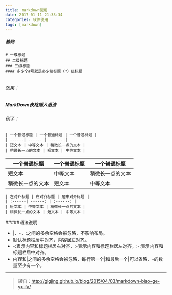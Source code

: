 ```yaml
---
title: markdown使用
date: 2017-01-11 21:33:34
categories: 软件使用
tags: [markdown]
---
```

##### 基础

````
# 一级标题
## 二级标题
### 三级标题
#### 多少个#号就是多少级标题（*）级标题


````
###### 效果：


##### MarkDown表格插入语法
###### 例子：
````
| 一个普通标题 | 一个普通标题 | 一个普通标题 |
| ------| ------ | ------ |
| 短文本 | 中等文本 | 稍微长一点的文本 |
| 稍微长一点的文本 | 短文本 | 中等文本 |
````
| 一个普通标题 | 一个普通标题 | 一个普通标题 |
| ------| ------ | ------ |
| 短文本 | 中等文本 | 稍微长一点的文本 |
| 稍微长一点的文本 | 短文本 | 中等文本 |
````
| 左对齐标题 | 右对齐标题 | 居中对齐标题 |
| :------| ------: | :------: |
| 短文本 | 中等文本 | 稍微长一点的文本 |
| 稍微长一点的文本 | 短文本 | 中等文本 |
````
#####语法说明
* |、-、:之间的多余空格会被忽略，不影响布局。
* 默认标题栏居中对齐，内容居左对齐。
* -:表示内容和标题栏居右对齐，:-表示内容和标题栏居左对齐，:-:表示内容和标题栏居中对齐。
* 内容和|之间的多余空格会被忽略，每行第一个|和最后一个|可以省略，-的数量至少有一个。
****
>转自：http://glgjing.github.io/blog/2015/04/03/markdown-biao-ge-yu-fa/